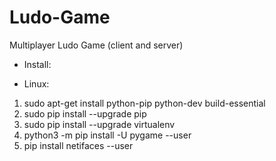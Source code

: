# Ludo-Game
Multiplayer Ludo Game (client and server)


* Install:

- Linux:

1. sudo apt-get install python-pip python-dev build-essential
2. sudo pip install --upgrade pip
3. sudo pip install --upgrade virtualenv
4. python3 -m pip install -U pygame --user
5. pip install netifaces --user